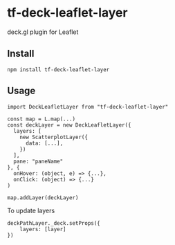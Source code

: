# tf-deck-leaflet-layer

deck.gl plugin for Leaflet


## Install

```
npm install tf-deck-leaflet-layer
```

## Usage

```
import DeckLeafletLayer from "tf-deck-leaflet-layer"
```

```
const map = L.map(...)
const deckLayer = new DeckLeafletLayer({
  layers: [
    new ScatterplotLayer({
      data: [...],
    })
  ],
  pane: "paneName"
}, {
  onHover: (object, e) => {...},
  onClick: (object) => {...} 
)

map.addLayer(deckLayer)

```

To update layers

```
deckPathLayer._deck.setProps({
    layers: [layer]
})
```